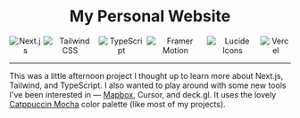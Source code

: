 <div align="center"><h1> My Personal Website </h1></div>
<div align="center", style="display: flex; justify-content: center; align-items: center;">
<img src="https://img.shields.io/badge/next%20js-000000?style=for-the-badge&logo=nextdotjs&logoColor=white" alt="Next.js" />  &nbsp;
<img src="https://img.shields.io/badge/tailwindcss-%2338B2AC.svg?style=for-the-badge&logo=tailwind-css&logoColor=white" alt="Tailwind CSS" /> &nbsp;
<img src="https://img.shields.io/badge/typescript-%23007ACC.svg?style=for-the-badge&logo=typescript&logoColor=white" alt="TypeScript" /> &nbsp;
<img src="https://img.shields.io/badge/framer_motion-000000?style=for-the-badge&logo=framer&logoColor=white" alt="Framer Motion" /> &nbsp;
<img src="https://img.shields.io/badge/lucide-000000?style=for-the-badge&logo=lucide&logoColor=white" alt="Lucide Icons" /> &nbsp;
<img src="https://img.shields.io/badge/vercel-%23000000.svg?style=for-the-badge&logo=vercel&logoColor=white" alt="Vercel" />
</div>

---

This was a little afternoon project I thought up to learn more about Next.js, Tailwind, and TypeScript. I also wanted to play around with some new tools I've been interested in — [Mapbox](https://www.mapbox.com/), Cursor, and deck.gl. It uses the lovely [Catppuccin Mocha](https://catppuccin.com/) color palette (like most of my projects).